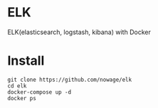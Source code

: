 # ELK
ELK(elasticsearch, logstash, kibana) with Docker

# Install
```
git clone https://github.com/nowage/elk
cd elk
docker-compose up -d
docker ps 
```
